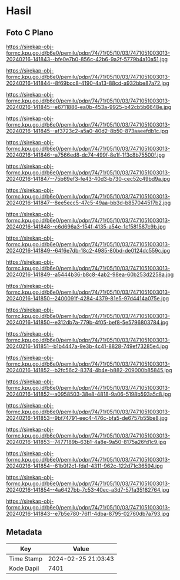 # Hasil

## Foto C Plano

https://sirekap-obj-formc.kpu.go.id/b6e0/pemilu/pdpr/74/71/05/10/03/7471051003013-20240216-141843--bfe0e7b0-856c-42b6-9a2f-5779b4a10a51.jpg

https://sirekap-obj-formc.kpu.go.id/b6e0/pemilu/pdpr/74/71/05/10/03/7471051003013-20240216-141844--8f69bcc8-4190-4a13-88cd-a932bbe87a72.jpg

https://sirekap-obj-formc.kpu.go.id/b6e0/pemilu/pdpr/74/71/05/10/03/7471051003013-20240216-141845--e6711886-ea0b-453a-9925-b42cb5b6648e.jpg

https://sirekap-obj-formc.kpu.go.id/b6e0/pemilu/pdpr/74/71/05/10/03/7471051003013-20240216-141845--af3723c2-a5a0-40d2-8b50-873aaeefdb1c.jpg

https://sirekap-obj-formc.kpu.go.id/b6e0/pemilu/pdpr/74/71/05/10/03/7471051003013-20240216-141846--a7566ed8-dc74-499f-8e1f-1f3c8b75500f.jpg

https://sirekap-obj-formc.kpu.go.id/b6e0/pemilu/pdpr/74/71/05/10/03/7471051003013-20240216-141847--75b69ef3-fe43-40d3-b730-cec52c49bd9a.jpg

https://sirekap-obj-formc.kpu.go.id/b6e0/pemilu/pdpr/74/71/05/10/03/7471051003013-20240216-141847--8ee5ecc5-47c5-49aa-bb3d-b857044517b2.jpg

https://sirekap-obj-formc.kpu.go.id/b6e0/pemilu/pdpr/74/71/05/10/03/7471051003013-20240216-141848--c6d696a3-154f-4135-a54e-1cf581587c9b.jpg

https://sirekap-obj-formc.kpu.go.id/b6e0/pemilu/pdpr/74/71/05/10/03/7471051003013-20240216-141849--64f6e7db-18c2-4985-80bd-de0124dc559c.jpg

https://sirekap-obj-formc.kpu.go.id/b6e0/pemilu/pdpr/74/71/05/10/03/7471051003013-20240216-141849--a5444b36-b8c8-4ab2-98ea-60b253d2258a.jpg

https://sirekap-obj-formc.kpu.go.id/b6e0/pemilu/pdpr/74/71/05/10/03/7471051003013-20240216-141850--2400091f-4284-4379-81e5-97d4414a075e.jpg

https://sirekap-obj-formc.kpu.go.id/b6e0/pemilu/pdpr/74/71/05/10/03/7471051003013-20240216-141850--e312db7a-779b-4f05-bef8-5e5796803784.jpg

https://sirekap-obj-formc.kpu.go.id/b6e0/pemilu/pdpr/74/71/05/10/03/7471051003013-20240216-141851--b1b4447a-9e3b-4c41-8828-749ef73285e4.jpg

https://sirekap-obj-formc.kpu.go.id/b6e0/pemilu/pdpr/74/71/05/10/03/7471051003013-20240216-141852--b2fc56c2-8374-4b4e-b882-209000b85845.jpg

https://sirekap-obj-formc.kpu.go.id/b6e0/pemilu/pdpr/74/71/05/10/03/7471051003013-20240216-141852--a0958503-38e8-4818-9a06-5198b593a5c8.jpg

https://sirekap-obj-formc.kpu.go.id/b6e0/pemilu/pdpr/74/71/05/10/03/7471051003013-20240216-141853--9bf74791-eec4-476c-bfa5-de6757b55be8.jpg

https://sirekap-obj-formc.kpu.go.id/b6e0/pemilu/pdpr/74/71/05/10/03/7471051003013-20240216-141853--7477189b-63b1-4a8e-9a50-8175a26fd1c9.jpg

https://sirekap-obj-formc.kpu.go.id/b6e0/pemilu/pdpr/74/71/05/10/03/7471051003013-20240216-141854--61b0f2c1-fda1-4311-962c-122d71c36594.jpg

https://sirekap-obj-formc.kpu.go.id/b6e0/pemilu/pdpr/74/71/05/10/03/7471051003013-20240216-141854--4a6427bb-7c53-40ec-a3d7-57fa35182764.jpg

https://sirekap-obj-formc.kpu.go.id/b6e0/pemilu/pdpr/74/71/05/10/03/7471051003013-20240216-141843--e7b5e780-76f1-4dba-8795-02760db7a793.jpg


## Metadata

| Key        | Value               |
| ---------- | ------------------- |
| Time Stamp | 2024-02-25 21:03:43 |
| Kode Dapil | 7401                |



